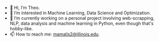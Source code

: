 - 👋 Hi, I’m Theo.
- 👀 I’m interested in Machine Learning, Data Science and Optimization.
- 🌱 I’m currently working on a personal project involving web-scrapping, NLP, data analysis and machine learning in Python, even though that's hobby-like.
- 📫 How to reach me: mamalis2@illinois.edu.
<!-- - 💞️ I’m looking to collaborate on ... -->

<!---
thm2/thm2 is a ✨ special ✨ repository because its `README.md` (this file) appears on your GitHub profile.
You can click the Preview link to take a look at your changes.
--->
